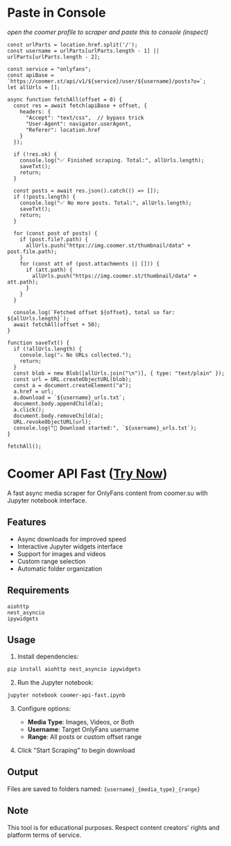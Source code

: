 # Paste in Console 
_open the coomer profile to scraper and paste this to console (inspect)_

```
const urlParts = location.href.split('/');
const username = urlParts[urlParts.length - 1] || urlParts[urlParts.length - 2];

const service = "onlyfans";
const apiBase = `https://coomer.st/api/v1/${service}/user/${username}/posts?o=`;
let allUrls = [];

async function fetchAll(offset = 0) {
  const res = await fetch(apiBase + offset, {
    headers: {
      "Accept": "text/css",  // bypass trick
      "User-Agent": navigator.userAgent,
      "Referer": location.href
    }
  });

  if (!res.ok) {
    console.log("✅ Finished scraping. Total:", allUrls.length);
    saveTxt();
    return;
  }

  const posts = await res.json().catch(() => []);
  if (!posts.length) {
    console.log("✅ No more posts. Total:", allUrls.length);
    saveTxt();
    return;
  }

  for (const post of posts) {
    if (post.file?.path) {
      allUrls.push("https://img.coomer.st/thumbnail/data" + post.file.path);
    }
    for (const att of (post.attachments || [])) {
      if (att.path) {
        allUrls.push("https://img.coomer.st/thumbnail/data" + att.path);
      }
    }
  }

  console.log(`Fetched offset ${offset}, total so far: ${allUrls.length}`);
  await fetchAll(offset + 50);
}

function saveTxt() {
  if (!allUrls.length) {
    console.log("⚠️ No URLs collected.");
    return;
  }
  const blob = new Blob([allUrls.join("\n")], { type: "text/plain" });
  const url = URL.createObjectURL(blob);
  const a = document.createElement("a");
  a.href = url;
  a.download = `${username}_urls.txt`;
  document.body.appendChild(a);
  a.click();
  document.body.removeChild(a);
  URL.revokeObjectURL(url);
  console.log("💾 Download started:", `${username}_urls.txt`);
}

fetchAll();
```

# Coomer API Fast ([Try Now](https://colab.research.google.com/github/profinderbro/coomer-api-fast/blob/main/coomer-api-fast.ipynb))

A fast async media scraper for OnlyFans content from coomer.su with Jupyter notebook interface.

## Features

- Async downloads for improved speed
- Interactive Jupyter widgets interface
- Support for images and videos
- Custom range selection
- Automatic folder organization

## Requirements

```
aiohttp
nest_asyncio
ipywidgets
```

## Usage

1. Install dependencies:
```bash
pip install aiohttp nest_asyncio ipywidgets
```

2. Run the Jupyter notebook:
```bash
jupyter notebook coomer-api-fast.ipynb
```

3. Configure options:
   - **Media Type**: Images, Videos, or Both
   - **Username**: Target OnlyFans username
   - **Range**: All posts or custom offset range

4. Click "Start Scraping" to begin download

## Output

Files are saved to folders named: `{username}_{media_type}_{range}`

## Note

This tool is for educational purposes. Respect content creators' rights and platform terms of service.
